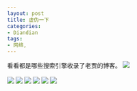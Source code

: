 ```yaml
---
layout: post
title: 虚伪一下
categories:
- Diandian
tags:
- 网络, 
---
```

看看都是哪些搜索引擎收录了老贾的博客。
<img src="http://m1.img.srcdd.com/farm4/d/2012/0627/10/A976DD82143B9EB0B13A3D7A9A6F395A_B500_900_500_528.PNG" />
<br />
<br />
<img src="http://m3.img.srcdd.com/farm4/d/2012/0627/10/B85D3D9E51441EE14D1CC287C13B5BE7_B500_900_500_175.PNG" />
<img src="http://m1.img.srcdd.com/farm4/d/2012/0627/10/A85CC7CC81F97B35267A0EE0E10E9ABD_B500_900_500_277.PNG" />
<img src="http://m3.img.srcdd.com/farm5/d/2012/0627/10/29F77D7E7A5AE2097CAA9DFBD5F9AF64_B500_900_500_158.PNG" />
<img src="http://m2.img.srcdd.com/farm4/d/2012/0627/10/2CDACDB25324643647D6E39E04565422_B500_900_500_242.PNG" />
<img src="http://m1.img.srcdd.com/farm5/d/2012/0627/10/FF1E78F06F93135FF258701352DDC3E3_B500_900_500_260.PNG" />
<img src="http://m1.img.srcdd.com/farm4/d/2012/0627/10/73CF7DA35EF18167E5DCB685AE208538_B500_900_500_241.PNG" />